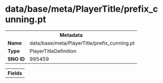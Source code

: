 <h1>data/base/meta/PlayerTitle/prefix_cunning.pt</h1><table><tr><th colspan="100%">Metadata</th></tr><tr><td><b>Name</b></td><td>data/base/meta/PlayerTitle/prefix_cunning.pt</td></tr><tr><td><b>Type</b></td><td>PlayerTitleDefinition</td></tr><tr><td><b>SNO ID</b></td><td>995459</td></tr></table>

<table><tr><th colspan="100%">Fields</th></tr></table>

